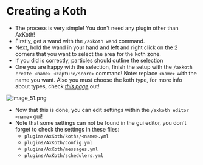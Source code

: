 # Creating a Koth

- The process is very simple! You don't need any plugin other than AxKoth!
- Firstly, get a wand with the `/axkoth wand` command.
- Next, hold the wand in your hand and left and right click on the 2 corners that you want to select the area for the koth zone.
- If you did is correctly, particles should outline the selection
- One you are happy with the selection, finish the setup with the `/axkoth create <name> <capture/score>` command! Note: replace `<name>` with the name you want. Also you must choose the koth type, for more info about types, check [_this page_](AxKoth-Types.md) out!

![image_51.png](image_51.png)

- Now that this is done, you can edit settings within the `/axkoth editor <name>` gui!
- Note that some settings can not be found in the gui editor, you don't forget to check the settings in these files:
  - `plugins/AxKoth/koths/<name>.yml`
  - `plugins/AxKoth/config.yml`
  - `plugins/AxKoth/messages.yml`
  - `plugins/AxKoth/schedulers.yml`